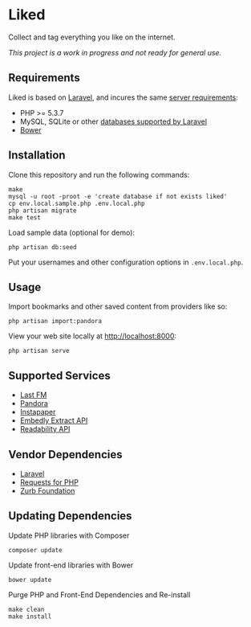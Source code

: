 Liked
=====

Collect and tag everything you like on the internet.

*This project is a work in progress and not ready for general use.*

Requirements
------------

Liked is based on [Laravel](http://www.laravel.com), and incures the same [server requirements][1]:

* PHP >= 5.3.7
* MySQL, SQLite or other [databases supported by Laravel][2]
* [Bower](http://bower.io)

Installation
------------

Clone this repository and run the following commands:

	make
	mysql -u root -proot -e 'create database if not exists liked'
	cp env.local.sample.php .env.local.php
	php artisan migrate
	make test

Load sample data (optional for demo):

	php artisan db:seed

Put your usernames and other configuration options in `.env.local.php`.


Usage
-----

Import bookmarks and other saved content from providers like so:

	php artisan import:pandora

View your web site locally at [http://localhost:8000](http://localhost:8000):

	php artisan serve


Supported Services
------------------

* [Last FM](http://www.last.fm)
* [Pandora](http://www.pandora.com)
* [Instapaper](http://www.instapaper.com)
* [Embedly Extract API](http://embed.ly/extract)
* [Readability API](https://www.readability.com/developers/api)


Vendor Dependencies
-------------------

* [Laravel](http://www.laravel.com)
* [Requests for PHP](http://requests.ryanmccue.info)
* [Zurb Foundation](http://foundation.zurb.com)


Updating Dependencies
---------------------

Update PHP libraries with Composer

	composer update


Update front-end libraries with Bower

	bower update
	

Purge PHP and Front-End Dependencies and Re-install

	make clean
	make install


[1]: http://laravel.com/docs/installation#server-requirements "Laravel Server Requirements"
[2]: http://laravel.com/docs/database "Laravel Databases"